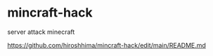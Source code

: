 # mincraft-hack
server attack minecraft


https://github.com/hiroshhima/mincraft-hack/edit/main/README.md
